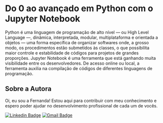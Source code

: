 # Do 0 ao avançado em Python com o Jupyter Notebook
Python é uma linguagem de programação de alto nível — ou High Level Language —, dinâmica, interpretada, modular, multiplataforma e orientada a objetos — uma forma específica de organizar softwares onde, a grosso modo, os procedimentos estão submetidos às classes, o que possibilita maior controle e estabilidade de códigos para projetos de grandes proporções. 
Jupyter Notebook é uma ferramenta que está ganhando muita visibilidade entre os desenvolvedores. De acesso online ou local, a ferramenta auxilia na compilação de códigos de diferentes linguagens de programação.

## Sobre a Autora
Oi, eu sou a Fernanda! Estou aqui para contribuir com meu conhecimento e espero poder ajudar no desenvolvimento profissional de cada um de vocês.

[![Linkedin Badge](https://img.shields.io/badge/-Fernanda_Maki_Hirose-blue?style=flat-square&logo=Linkedin&logoColor=white&link=https://www.linkedin.com/in/fernanda-maki-hirose-801117208/)](https://www.linkedin.com/in/fernanda-maki-hirose-801117208/)  [![Gmail Badge](https://img.shields.io/badge/-femahi2020@gmail.com-c14438?style=flat-square&logo=Gmail&logoColor=white&link=mailto:femahi2020@gmail.com)](mailto:femahi2020@gmail.com)




